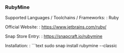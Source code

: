 ### RubyMine

Supported Languages / Toolchains / Frameworks:
: Ruby

Official Website:
: https://www.jetbrains.com/ruby/

Snap Store Entry:
: https://snapcraft.io/rubymine

Installation:
: ```text
  sudo snap install rubymine --classic
  ```
